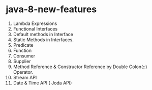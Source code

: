# java-8-new-features
1. Lambda Expressions
2. Functional Interfaces
3. Default methods in Interface
4. Static Methods in Interfaces.
5. Predicate
6. Function
7. Consumer
8. Supplier
9. Method Reference & Constructor Reference by Double Colon(::) Operator.
10. Stream API
11. Date & Time API ( Joda API)
